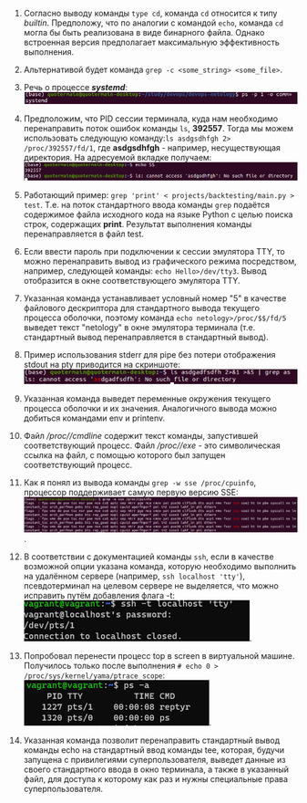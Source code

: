 1. Согласно выводу команды ```type cd```, команда ```cd``` относится к типу *builtin*. Предположу, что по аналогии с командой ```echo```, команда ```cd``` могла бы быть реализована в виде бинарного файла. Однако встроенная версия предполагает максимальную эффективность выполнения.

2. Альтернативой будет команда ```grep -c <some_string> <some_file>```.

3. Речь о процессе ***systemd***:
![](screenshots/systemd.png)

4. Предположим, что PID сессии терминала, куда нам необходимо перенаправить поток ошибок команды ```ls```, **392557**. Тогда мы можем использовать следующую команду:```ls asdgsdhfgh 2> /proc/392557/fd/1```, где **asdgsdhfgh** - например, несуществующая директория. На адресуемой вкладке получаем:
![](screenshots/stder_redirection.png)

5. Работающий пример: ```grep 'print' < projects/backtesting/main.py > test```. Т.е. на поток стандартного ввода команды ```grep``` подаётся содержимое файла исходного кода на языке Python с целью поиска строк, содержащих **print**. Результат выполнения команды перенаправляется в файл test.

6. Если ввести пароль при подключении к сессии эмулятора TTY, то можно перенаправить вывод из графического режима посредством, например, следующей команды: ```echo Hello>/dev/tty3```. Вывод отобразится в окне соответствующего эмулятора TTY.

7. Указанная команда устанавливает условный номер "5" в качестве файлового дескриптора для стандартного вывода текущего процесса оболочки, поэтому команда ```echo netology>/proc/$$/fd/5``` выведет текст "netology" в окне эмулятора терминала (т.е. стандартный вывод перенаправляется в стандартный вывод).

8. Пример использования stderr для pipe без потери отображения stdout на pty приводится на скриншоте:
![](screenshots/sderr_to_pipe.png)

9. Указанная команда выведет переменные окружения текущего процесса оболочки и их значения. Аналогичного вывода можно добиться командами env и printenv.

10. Файл */proc/<PID>/cmdline* содержит текст команды, запустившей соответствующий процесс. Файл */proc/<PID>/exe* - это символическая ссылка на файл, с помощью которого был запущен соответствующий процесс.

11. Как я понял из вывода команды ```grep -w sse /proc/cpuinfo```, процессор поддерживает самую первую версию SSE:
![](screenshots/sse_version.png).

12. В соответствии с документацией команды ```ssh```, если в качестве возможной опции указана команда, которую необходимо выполнить на удалённом сервере (например, ```ssh localhost 'tty'```), псевдотерминал на целевом сервере не выделяется, что можно исправить путём добавления флага -t:
![](screenshots/ssh_flag.png).

13. Попробовал перенести процесс top в screen в виртуальной машине. Получилось только после выполнения ```# echo 0 > /proc/sys/kernel/yama/ptrace_scope```:
![](screenshots/reptyr.png).

14. Указанная команда позволит перенаправить стандартный вывод команды echo на стандартный ввод команды tee, которая, будучи запущена с привилегиями суперпользователя, выведет данные из своего стандартного ввода в окно терминала, а также в указанный файл, для доступа к которому как раз и нужны специальные права суперпользователя.
